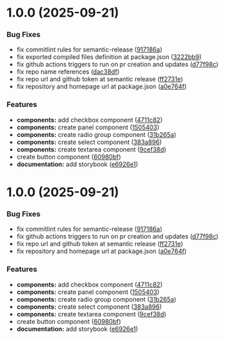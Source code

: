 # 1.0.0 (2025-09-21)


### Bug Fixes

* fix commitlint rules for semantic-release ([917186a](https://github.com/devdado/gedado-ui/commit/917186a660261d0341fc81ec95fba21ac3ee243d))
* fix exported compiled files definition at package.json ([3222bb9](https://github.com/devdado/gedado-ui/commit/3222bb9c21c786ffc1c9d396c551d22aa411f597))
* fix github actions triggers to run on pr creation and updates ([d77f98c](https://github.com/devdado/gedado-ui/commit/d77f98c1824f588a8bc683fa1a574c78cbc49610))
* fix repo name references ([dac38df](https://github.com/devdado/gedado-ui/commit/dac38df597b22dd19fc8978e9c20d1e1d8f77ae7))
* fix repo url and github token at semantic release ([ff2731e](https://github.com/devdado/gedado-ui/commit/ff2731e6f583e464d4e5e1e55382ce45061a700e))
* fix repository and homepage url at package.json ([a0e764f](https://github.com/devdado/gedado-ui/commit/a0e764ffc05168a98836d262b4cd239323d6ad38))


### Features

* **components:** add checkbox component ([4711c82](https://github.com/devdado/gedado-ui/commit/4711c82c38e68cf3686461c55e5cbf4a07620428))
* **components:** create panel component ([1505403](https://github.com/devdado/gedado-ui/commit/150540332e1743a3d9e28dd1766fe952d863b6db))
* **components:** create radio group component ([31b265a](https://github.com/devdado/gedado-ui/commit/31b265ac0eac6b290db379299f7a9b6752a8c1bf))
* **components:** create select component ([383a896](https://github.com/devdado/gedado-ui/commit/383a896dda5b7335fa73a15c376193c41da03a5d))
* **components:** create textarea component ([9cef38d](https://github.com/devdado/gedado-ui/commit/9cef38d1c6b73a9561e4007554eca4c08e290d72))
* create button component ([60980bf](https://github.com/devdado/gedado-ui/commit/60980bfe24e4ba78f117c93b89df1995c4c78108))
* **documentation:** add storybook ([e6926e1](https://github.com/devdado/gedado-ui/commit/e6926e1158ab92645af19f30992cc78543c1987a))

# 1.0.0 (2025-09-21)

### Bug Fixes

- fix commitlint rules for semantic-release ([917186a](https://github.com/devdado/gedado-ui/commit/917186a660261d0341fc81ec95fba21ac3ee243d))
- fix github actions triggers to run on pr creation and updates ([d77f98c](https://github.com/devdado/gedado-ui/commit/d77f98c1824f588a8bc683fa1a574c78cbc49610))
- fix repo url and github token at semantic release ([ff2731e](https://github.com/devdado/gedado-ui/commit/ff2731e6f583e464d4e5e1e55382ce45061a700e))
- fix repository and homepage url at package.json ([a0e764f](https://github.com/devdado/gedado-ui/commit/a0e764ffc05168a98836d262b4cd239323d6ad38))

### Features

- **components:** add checkbox component ([4711c82](https://github.com/devdado/gedado-ui/commit/4711c82c38e68cf3686461c55e5cbf4a07620428))
- **components:** create panel component ([1505403](https://github.com/devdado/gedado-ui/commit/150540332e1743a3d9e28dd1766fe952d863b6db))
- **components:** create radio group component ([31b265a](https://github.com/devdado/gedado-ui/commit/31b265ac0eac6b290db379299f7a9b6752a8c1bf))
- **components:** create select component ([383a896](https://github.com/devdado/gedado-ui/commit/383a896dda5b7335fa73a15c376193c41da03a5d))
- **components:** create textarea component ([9cef38d](https://github.com/devdado/gedado-ui/commit/9cef38d1c6b73a9561e4007554eca4c08e290d72))
- create button component ([60980bf](https://github.com/devdado/gedado-ui/commit/60980bfe24e4ba78f117c93b89df1995c4c78108))
- **documentation:** add storybook ([e6926e1](https://github.com/devdado/gedado-ui/commit/e6926e1158ab92645af19f30992cc78543c1987a))
